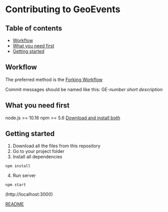 # Contributing to GeoEvents

## Table of contents

- [Workflow]
- [What you need first]
- [Getting started]

## Workflow

The preferred method is the [Forking Workflow](https://guides.github.com/activities/forking/)

Commit messages should be named like this: GE-_number_ _short description_

## What you need first

node.js >= 10.16
npm >= 5.6
[Download and install both](https://nodejs.org/)

## Getting started

1. Download all the files from this repository
2. Go to your project folder
3. Install all dependencies

```
npm install
```

4. Run server

```
npm start
```

(http://localhost:3000)

[README](./README.md)

[workflow]: #workflow
[what you need first]: #what-you-need-first
[getting started]: #getting-started
